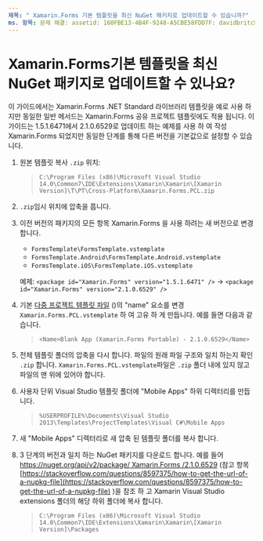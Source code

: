 ```yaml
---
제목: " Xamarin.Forms 기본 템플릿을 최신 NuGet 패키지로 업데이트할 수 있습니까?"
ms. 항목: 문제 해결: assetid: 160FBE13-4B4F-9248-A5CBE58FDD7F: davidbritch: dabritch:: ms. 날짜: 04/25/2017 no loc: [ Xamarin.Forms , Xamarin.Essentials ]
---
```


# <a name="can-i-update-the-xamarinforms-default-template-to-a-newer-nuget-package"></a>Xamarin.Forms기본 템플릿을 최신 NuGet 패키지로 업데이트할 수 있나요?

이 가이드에서는 Xamarin.Forms .NET Standard 라이브러리 템플릿을 예로 사용 하지만 동일한 일반 메서드는 Xamarin.Forms 공유 프로젝트 템플릿에도 적용 됩니다. 이 가이드는 1.5.1.6471에서 2.1.0.6529로 업데이트 하는 예제를 사용 하 여 작성 Xamarin.Forms 되었지만 동일한 단계를 통해 다른 버전을 기본값으로 설정할 수 있습니다.

1. 원본 템플릿 복사 `.zip` 위치:

    > `C:\Program Files (x86)\Microsoft Visual Studio 14.0\Common7\IDE\Extensions\Xamarin\Xamarin\[Xamarin Version]\T\PT\Cross-Platform\Xamarin.Forms.PCL.zip`

2. `.zip`임시 위치에 압축을 풉니다.

3. 이전 버전의 패키지의 모든 항목 Xamarin.Forms 을 사용 하려는 새 버전으로 변경 합니다.
    * `FormsTemplate\FormsTemplate.vstemplate`
    * `FormsTemplate.Android\FormsTemplate.Android.vstemplate`
    * `FormsTemplate.iOS\FormsTemplate.iOS.vstemplate`

    예제: `<package id="Xamarin.Forms" version="1.5.1.6471" />` -> `<package id="Xamarin.Forms" version="2.1.0.6529" />`

4. 기본 [다중 프로젝트 템플릿 파일](https://msdn.microsoft.com/library/ms185308.aspx) ()의 "name" 요소를 변경 `Xamarin.Forms.PCL.vstemplate` 하 여 고유 하 게 만듭니다. 예를 들면 다음과 같습니다.

    > `<Name>Blank App (Xamarin.Forms Portable) - 2.1.0.6529</Name>`

5. 전체 템플릿 폴더의 압축을 다시 합니다. 파일의 원래 파일 구조와 일치 하는지 확인 `.zip` 합니다. `Xamarin.Forms.PCL.vstemplate`파일은 `.zip` 폴더 내에 있지 않고 파일의 맨 위에 있어야 합니다.

6. 사용자 단위 Visual Studio 템플릿 폴더에 "Mobile Apps" 하위 디렉터리를 만듭니다.
    > `%USERPROFILE%\Documents\Visual Studio 2013\Templates\ProjectTemplates\Visual C#\Mobile Apps`

7. 새 "Mobile Apps" 디렉터리로 새 압축 된 템플릿 폴더를 복사 합니다.

8. 3 단계의 버전과 일치 하는 NuGet 패키지를 다운로드 합니다. 예를 들어 [ https://nuget.org/api/v2/package/ Xamarin.Forms /2.1.0.6529](https://nuget.org/api/v2/package/Xamarin.Forms/2.1.0.6529) (참고 항목 [https://stackoverflow.com/questions/8597375/how-to-get-the-url-of-a-nupkg-file](https://stackoverflow.com/questions/8597375/how-to-get-the-url-of-a-nupkg-file) )을 참조 하 고 Xamarin Visual Studio extensions 폴더의 해당 하위 폴더에 복사 합니다.
    > `C:\Program Files (x86)\Microsoft Visual Studio 14.0\Common7\IDE\Extensions\Xamarin\Xamarin\[Xamarin Version]\Packages`
